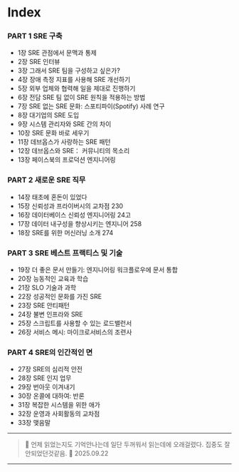 # Index


### PART 1 SRE 구축
- 1장 SRE 관점에서 문맥과 통제 
- 2장 SRE 인터뷰 
- 3장 그래서 SRE 팀을 구성하고 싶은가? 
- 4장 장애 측정 지표를 사용해 SRE 개선하기 
- 5장 외부 업체와 협력해 일을 제대로 진행하기 
- 6장 전담 SRE 팀 없이 SRE 원칙을 적용하는 방법 
- 7장 SRE 없는 SRE 문화: 스포티파이(Spotify) 사례 연구 
- 8장 대기업의 SRE 도입
- 9장 시스템 관리자와 SRE 간의 차이 
- 10장 SRE 문화 바로 세우기 
- 11장 데브옵스가 사랑하는 SRE 패턴 
- 12장 데브옵스와 SRE： 커뮤니티의 목소리 
- 13장 페이스북의 프로덕션 엔지니어링

### PART 2 새로운 SRE 직무
- 14장 태초에 혼돈이 있었다
- 15장 신뢰성과 프라이버시의 교차점 230
- 16장 데이터베이스 신뢰성 엔지니어링 24고
- 17장 데이터 내구성을 향상시키는 엔지니어 258
- 18장 SRE를 위한 머신러닝 소개 274

### PART 3  SRE 베스트 프랙티스 및 기술
- 19장  더 좋은 문서 만들기: 엔지니어링 워크플로우에 문서 통합 
- 20장  능동적인 교육과 학습 
- 21장  SLO 기술과 과학
- 22장  성공적인 문화를 가진 SRE 
- 23장  SRE 안티패턴 
- 24장  불변 인프라와 SRE 
- 25장  스크립트를 사용할 수 있는 로드밸런서 
- 26장  서비스 메시: 마이크로서비스의 조련사 

### PART 4  SRE의 인간적인 면
- 27장  SRE의 심리적 안전 
- 28장  SRE 인지 업무 
- 29장  번아웃 이겨내기 
- 30장  온콜에 대하여: 반론 
- 31장  복잡한 시스템을 위한 애가 
- 32장  운영과 사회활동의 교차점 
- 33장  맺음말 

---

> 📌 언제 읽었는지도 기억안나는데 일단 두꺼워서 읽는데에 오래걸렸다. 집중도 잘안되었던것같음.  📆 2025.09.22

















---
